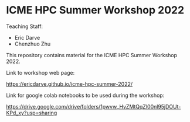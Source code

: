 # ICME HPC Summer Workshop 2022

Teaching Staff:

- Eric Darve
- Chenzhuo Zhu

This repository contains material for the ICME HPC Summer Workshop 2022.

Link to workshop web page:

https://ericdarve.github.io/icme-hpc-summer-2022/

Link for google colab notebooks to be used during the workshop:

https://drive.google.com/drive/folders/1pwvw_HvZMtQqZl00nl95jDOUt-KPd_xy?usp=sharing
